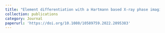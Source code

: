 ```yaml
---
title: "Element differentiation with a Hartmann based X-ray phase imaging system"
collection: publications
category: Journal
paperurl: 'https://doi.org/10.1080/10589759.2022.2095383'
---
```

